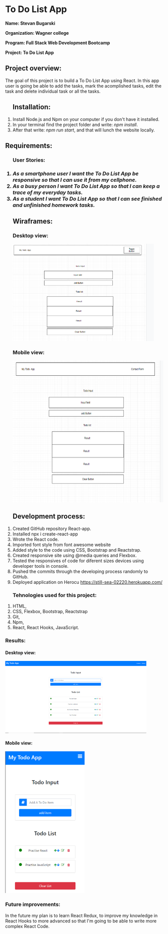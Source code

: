 <h1>To Do List App</h1>
<p><b>Name: Stevan Bugarski</b><p>
<p><b>Organization: Wagner college</b><p>
<p><b>Program: Full Stack Web Development Bootcamp</b><p>
<p><b>Project: To Do List App</b><p>
<h2>Project overview:</h2>
<p> The goal of this project is to build a To Do List App using React. In this app user is going  be able to add the tasks, mark the acomplished tasks, edit the task and delete individual task or all the tasks. </p>
<ol><h2>Installation:</h2>
  <li>Install Node.js and Npm on your computer if you don't have it installed.</li>
	<li>In your terminal find the project folder and write: <em>npm install</em>.</li>
	<li>After that write: <em>npm run start</em>, and that will lunch the website locally.</li>
	</ol>

<h2>Requirements:</h2>
<ol><h3>User Stories:<h3>
	<li><em>As a smartphone user I want the To Do List App
	be responsive  so that I can use it from my cellphone.</em></li>
	<li><em>As a busy person I want To Do List App so that I can keep a trace of my everyday tasks.</em></li>
  <li><em>As a student I want To Do List App so that I can see finished and unfinished homework tasks.</em></li>
	<h2>Wiraframes:</h2>
	<h3>Desktop view:</h3>
	<img src="img/Screenshot (146).png" width="450px">
	<h3>Mobile view:</h3>
	<img src="img/Screenshot (143).png" height="450px">
	</ol>
	
	
<ol><h2>Development process: </h2>
	<li>Created GitHub repository React-app.</li>
	<li>Installed npx i create-react-app</li>
	<li>Wrote the React code.</li>
	<li>Imported font style from font awesome website</li>
	<li>Added style to the code using CSS, Bootstrap and Reactstrap.</li>
	<li>Created responsive site using @media queries and Flexbox.</li>
	<li>Tested the responsives of code for diferent sizes devices using developer tools in console.</li>
	<li>Pushed the commits through the developing process randomly to  GitHub.</li>
	<li>Deployed application on Herocu <a href='https://still-sea-02220.herokuapp.com/'>https://still-sea-02220.herokuapp.com/</a></li>
	</ol>
<ol><h3>Tehnologies used for this project:</h3>
	<li>HTML,</li>
	<li>CSS, Flexbox, Bootstrap, Reactstrap</li>
	<li>Git,</li>
	<li>Npm,</li>
	<li>React, React Hooks, JavaScript.</li>
	</ol>
<h3>Results:</h3>
<h4>Desktop view:</h4>
<img src="img/Screenshot (140).png" width="450px">
<h4>Mobile view:</h4>
<img src="img/Screenshot (141).png" height="450px">
<h3>Future improvements:</h3>
<p> In the future my plan is to learn React Redux, to improve my knowledge in React Hooks to more advanced so that I'm going to be able to write more complex React Code.</p>
